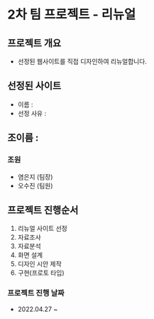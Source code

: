 # 2차 팀 프로젝트 - 리뉴얼

## 프로젝트 개요
- 선정된 웹사이트를 직접 디자인하여 리뉴얼합니다.

## 선정된 사이트
- 이름 :
- 선정 사유 :

## 조이름 : 

### 조원
* 염은지 (팀장)
* 오수진 (팀원)

## 프로젝트 진행순서
1. 리뉴얼 사이트 선정
2. 자료조사
3. 자료분석
4. 화면 설계
5. 디자인 시안 제작
6. 구현(프로토 타입)

### 프로젝트 진행 날짜
* 2022.04.27 ~ 

